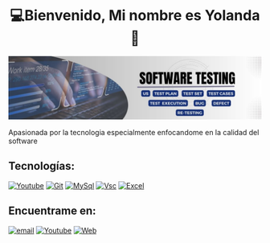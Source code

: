 <div align="center">
<h1 align="center">💻Bienvenido, Mi nombre es Yolanda 👋 </h1>
</div>
<img src="https://github.com/Yolanda-R/Yolanda-R/blob/main/Testing.jpg">
<!-- parrafo de presentacion del perfil-->
<p>Apasionada por la tecnologia especialmente enfocandome en la calidad del software </p>

<h2>Tecnologías:</h2>


[![Youtube](https://img.shields.io/badge/Jira-0052CC?style=for-the-badge&logo=Jira&logoColor=white)](https://youtube.com/c/sujeitoprogramador)
[![Git](https://img.shields.io/badge/GIT-E44C30?style=for-the-badge&logo=git&logoColor=white)](--)
[![MySql](https://img.shields.io/badge/MySQL-005C84?style=for-the-badge&logo=mysql&logoColor=white)](--)
[![Vsc](https://img.shields.io/badge/Visual_Studio_Code-0078D4?style=for-the-badge&logo=visual%20studio%20code&logoColor=white)](--)
[![Excel](https://img.shields.io/badge/Microsoft_Excel-217346?style=for-the-badge&logo=microsoft-excel&logoColor=white)](--)

<h2>Encuentrame en:</h2>

[![email](https://img.shields.io/badge/Microsoft_Outlook-0078D4?style=for-the-badge&logo=microsoft-outlook&logoColor=white)](https://sujeitoprogramador.com)
[![Youtube](https://img.shields.io/badge/LinkedIn-0077B5?style=for-the-badge&logo=linkedin&logoColor=white)](https://youtube.com/c/sujeitoprogramador)
[![Web](https://img.shields.io/badge/website-000000?style=for-the-badge&logo=About.me&logoColor=white)](https://youtube.com/c/sujeitoprogramador)

<!--
**Yolanda-R/Yolanda-R** is a ✨ _special_ ✨ repository because its `README.md` (this file) appears on your GitHub profile.

Here are some ideas to get you started:

- 🔭 I’m currently working on ...
- 🌱 I’m currently learning ...
- 👯 I’m looking to collaborate on ...
- 🤔 I’m looking for help with ...
- 💬 Ask me about ...
- 📫 How to reach me: ...
- 😄 Pronouns: ...
- ⚡ Fun fact: ...
-->

